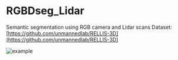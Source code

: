 # RGBDseg_Lidar
Semantic segmentation using RGB camera and Lidar scans
Dataset: [https://github.com/unmannedlab/RELLIS-3D](https://github.com/unmannedlab/RELLIS-3D)

![example](https://github.com/matthewjsiv/RGBDseg_Lidar/blob/master/media/9.png?raw=true)
